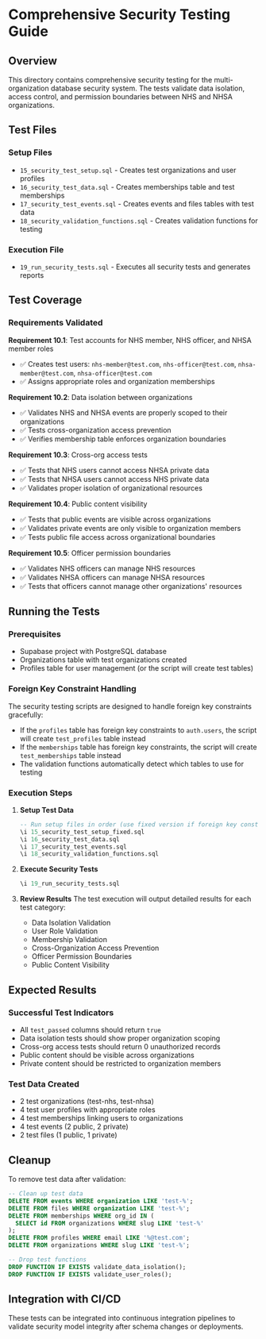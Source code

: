 # Comprehensive Security Testing Guide

## Overview

This directory contains comprehensive security testing for the multi-organization database security system. The tests validate data isolation, access control, and permission boundaries between NHS and NHSA organizations.

## Test Files

### Setup Files
- `15_security_test_setup.sql` - Creates test organizations and user profiles
- `16_security_test_data.sql` - Creates memberships table and test memberships  
- `17_security_test_events.sql` - Creates events and files tables with test data
- `18_security_validation_functions.sql` - Creates validation functions for testing

### Execution File
- `19_run_security_tests.sql` - Executes all security tests and generates reports

## Test Coverage

### Requirements Validated

**Requirement 10.1**: Test accounts for NHS member, NHS officer, and NHSA member roles
- ✅ Creates test users: `nhs-member@test.com`, `nhs-officer@test.com`, `nhsa-member@test.com`, `nhsa-officer@test.com`
- ✅ Assigns appropriate roles and organization memberships

**Requirement 10.2**: Data isolation between organizations  
- ✅ Validates NHS and NHSA events are properly scoped to their organizations
- ✅ Tests cross-organization access prevention
- ✅ Verifies membership table enforces organization boundaries

**Requirement 10.3**: Cross-org access tests
- ✅ Tests that NHS users cannot access NHSA private data
- ✅ Tests that NHSA users cannot access NHS private data
- ✅ Validates proper isolation of organizational resources

**Requirement 10.4**: Public content visibility
- ✅ Tests that public events are visible across organizations
- ✅ Validates private events are only visible to organization members
- ✅ Tests public file access across organizational boundaries

**Requirement 10.5**: Officer permission boundaries
- ✅ Validates NHS officers can manage NHS resources
- ✅ Validates NHSA officers can manage NHSA resources  
- ✅ Tests that officers cannot manage other organizations' resources

## Running the Tests

### Prerequisites
- Supabase project with PostgreSQL database
- Organizations table with test organizations created
- Profiles table for user management (or the script will create test tables)

### Foreign Key Constraint Handling
The security testing scripts are designed to handle foreign key constraints gracefully:
- If the `profiles` table has foreign key constraints to `auth.users`, the script will create `test_profiles` table instead
- If the `memberships` table has foreign key constraints, the script will create `test_memberships` table instead
- The validation functions automatically detect which tables to use for testing

### Execution Steps

1. **Setup Test Data**
   ```sql
   -- Run setup files in order (use fixed version if foreign key constraints exist)
   \i 15_security_test_setup_fixed.sql
   \i 16_security_test_data.sql  
   \i 17_security_test_events.sql
   \i 18_security_validation_functions.sql
   ```

2. **Execute Security Tests**
   ```sql
   \i 19_run_security_tests.sql
   ```

3. **Review Results**
   The test execution will output detailed results for each test category:
   - Data Isolation Validation
   - User Role Validation
   - Membership Validation
   - Cross-Organization Access Prevention
   - Officer Permission Boundaries
   - Public Content Visibility

## Expected Results

### Successful Test Indicators
- All `test_passed` columns should return `true`
- Data isolation tests should show proper organization scoping
- Cross-org access tests should return 0 unauthorized records
- Public content should be visible across organizations
- Private content should be restricted to organization members

### Test Data Created
- 2 test organizations (test-nhs, test-nhsa)
- 4 test user profiles with appropriate roles
- 4 test memberships linking users to organizations
- 4 test events (2 public, 2 private)
- 2 test files (1 public, 1 private)

## Cleanup

To remove test data after validation:

```sql
-- Clean up test data
DELETE FROM events WHERE organization LIKE 'test-%';
DELETE FROM files WHERE organization LIKE 'test-%';
DELETE FROM memberships WHERE org_id IN (
  SELECT id FROM organizations WHERE slug LIKE 'test-%'
);
DELETE FROM profiles WHERE email LIKE '%@test.com';
DELETE FROM organizations WHERE slug LIKE 'test-%';

-- Drop test functions
DROP FUNCTION IF EXISTS validate_data_isolation();
DROP FUNCTION IF EXISTS validate_user_roles();
```

## Integration with CI/CD

These tests can be integrated into continuous integration pipelines to validate security model integrity after schema changes or deployments.